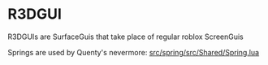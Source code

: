 # R3DGUI
R3DGUIs are SurfaceGuis that take place of regular roblox ScreenGuis

Springs are used by Quenty's nevermore: [src/spring/src/Shared/Spring.lua](https://github.com/Quenty/NevermoreEngine/blob/main/src/spring/src/Shared/Spring.lua)
